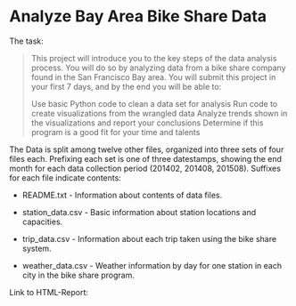 # Analyze Bay Area Bike Share Data

The task:

> This project will introduce you to the key steps of the data analysis
> process. You will do so by analyzing data from a bike share company
> found in the San Francisco Bay area. You will submit this project in
> your first 7 days, and by the end you will be able to:
>
> Use basic Python code to clean a data set for analysis Run code to
> create visualizations from the wrangled data Analyze trends shown in
> the visualizations and report your conclusions Determine if this
> program is a good fit for your time and talents

The Data is split among twelve other files, organized into three sets of four files each. Prefixing each set is one of three datestamps, showing the end month for each data collection period (201402, 201408, 201508). Suffixes for each file indicate contents:

- README.txt - Information about contents of data files.

- station_data.csv - Basic information about station locations and capacities.

- trip_data.csv - Information about each trip taken using the bike share system.

- weather_data.csv - Weather information by day for one station in each city in the bike share program.

Link to HTML-Report:
